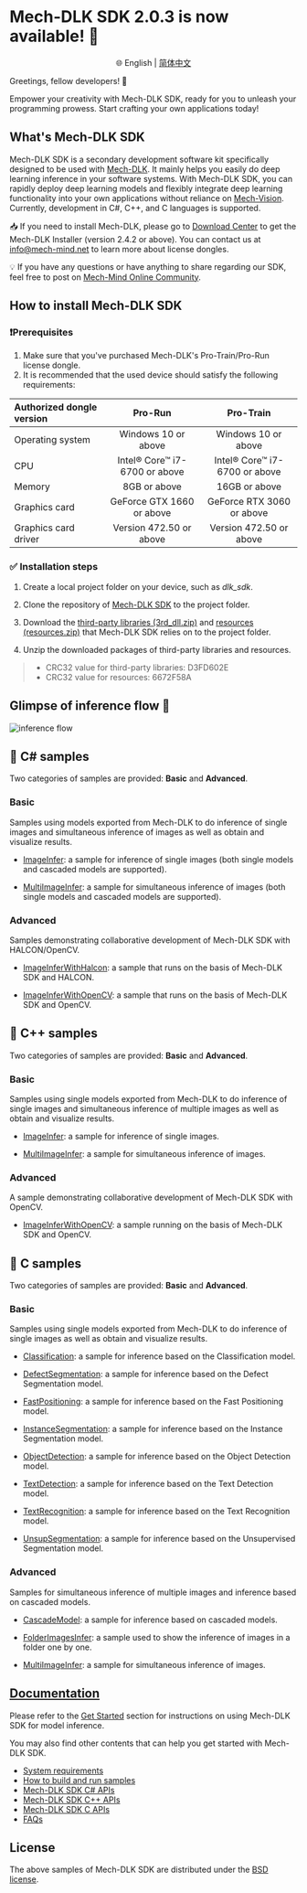 # Mech-DLK SDK 2.0.3 is now available! 🎉
<div align="center">

🌐 English | [简体中文](README_zh-CN.md)

</div>

Greetings, fellow developers! 👋

Empower your creativity with Mech-DLK SDK, ready for you to unleash your programming prowess. Start crafting your own applications today!

## What's Mech-DLK SDK
Mech-DLK SDK is a secondary development software kit specifically designed to be used with [Mech-DLK](https://www.mech-mind.com/products/mech-dlk-deep-learning-software.html). It mainly helps you easily do deep learning inference in your software systems. With Mech-DLK SDK, you can rapidly deploy deep learning models and flexibly integrate deep learning functionality into your own applications without reliance on [Mech-Vision](https://www.mech-mind.com/products/mech-vision-machine-vision-software.html). Currently, development in C#, C++, and C languages is supported.

📥 If you need to install Mech-DLK, please go to [Download Center](https://downloads.mech-mind.com/?tab=tab-dlk) to get the Mech-DLK Installer (version 2.4.2 or above). You can contact us at info@mech-mind.net to learn more about license dongles.

💡 If you have any questions or have anything to share regarding our SDK, feel free to post on [Mech-Mind Online Community](https://community.mech-mind.com/). 

## How to install Mech-DLK SDK

### ❗Prerequisites
1. Make sure that you've purchased Mech-DLK's Pro-Train/Pro-Run license dongle.
2. It is recommended that the used device should satisfy the following requirements:

|Authorized dongle version | Pro-Run | Pro-Train
|  :----  | :----:  | :----:
|Operating system |Windows 10 or above |Windows 10 or above
|CPU |Intel® Core™ i7-6700 or above |Intel® Core™ i7-6700 or above
|Memory |8GB or above |16GB or above
|Graphics card |GeForce GTX 1660 or above |GeForce RTX 3060 or above
|Graphics card driver |Version 472.50 or above |Version 472.50 or above

### ✅ Installation steps


1. Create a local project folder on your device, such as *dlk_sdk*.

2. Clone the repository of [Mech-DLK SDK](https://github.com/MechMindRobotics/mechdlk_sdk/tree/v2.0.3) to the project folder.

3. Download the [third-party libraries (3rd_dll.zip)](https://mechmindonedrive-my.sharepoint.com/:u:/g/personal/no-reply_onedrive_mech-mind-robotics_com_cn/ERTRUq5A-QNOmamRPmXWldEB8gT7RrnD_hq4jL8yjba7nw?e=yJM2hM) and [resources (resources.zip)](https://mechmindonedrive-my.sharepoint.com/:u:/g/personal/no-reply_onedrive_mech-mind-robotics_com_cn/EaECffrTbcNIklIibFkNN-ABNyN7dMTFS6Y8-GuPEIwqgA?e=Pm8ydS) that Mech-DLK SDK relies on to the project folder.

4. Unzip the downloaded packages of third-party libraries and resources.

> - CRC32 value for third-party libraries: D3FD602E
> - CRC32 value for resources: 6672F58A

## Glimpse of inference flow 👀 
![inference flow](https://docs.mech-mind.net/download/github/DLK/inference-flow-en.png)

## 📌 C# samples
Two categories of samples are provided: **Basic** and **Advanced**.

### Basic
Samples using models exported from Mech-DLK to do inference of single images and simultaneous inference of images as well as obtain and visualize results.

- [ImageInfer](https://github.com/MechMindRobotics/mechdlk_sdk/blob/v2.0.3/samples/csharp/Basic/ImageInfer/ImageInfer.cs): a sample for inference of single images (both single models and cascaded models are supported).

- [MultiImageInfer](https://github.com/MechMindRobotics/mechdlk_sdk/blob/v2.0.3/samples/csharp/Basic/MutiImageInfer/MutiImageInfer.cs): a sample for simultaneous inference of images (both single models and cascaded models are supported).

### Advanced
Samples demonstrating collaborative development of Mech-DLK SDK with HALCON/OpenCV.

- [ImageInferWithHalcon](https://github.com/MechMindRobotics/mechdlk_sdk/blob/v2.0.3/samples/csharp/Advanced/ImageInferWithHalcon/ImageInferWithHalcon.cs): a sample that runs on the basis of Mech-DLK SDK and HALCON.

- [ImageInferWithOpenCV](https://github.com/MechMindRobotics/mechdlk_sdk/blob/v2.0.3/samples/csharp/Advanced/ImageInferWithOpenCV/ImageInferWithOpenCV.cs): a sample that runs on the basis of Mech-DLK SDK and OpenCV.

## 📌 C++ samples
Two categories of samples are provided: **Basic** and **Advanced**.

### Basic
Samples using single models exported from Mech-DLK to do inference of single images and simultaneous inference of multiple images as well as obtain and visualize results.

- [ImageInfer](https://github.com/MechMindRobotics/mechdlk_sdk/blob/v2.0.3/samples/cpp/Basic/ImageInfer/ImageInfer.cpp): a sample for inference of single images.

- [MultiImageInfer](https://github.com/MechMindRobotics/mechdlk_sdk/blob/v2.0.3/samples/cpp/Basic/MultiImageInfer/MultiImageInfer.cpp): a sample for simultaneous inference of images.

### Advanced
A sample demonstrating collaborative development of Mech-DLK SDK with OpenCV.

- [ImageInferWithOpenCV](https://github.com/MechMindRobotics/mechdlk_sdk/blob/v2.0.3/samples/cpp/Advanced/ImageInferWithOpenCV/ImageInferWithOpenCV.cpp): a sample running on the basis of Mech-DLK SDK and OpenCV.

## 📌 C samples
Two categories of samples are provided: **Basic** and **Advanced**.

### Basic
Samples using single models exported from Mech-DLK to do inference of single images as well as obtain and visualize results.

- [Classification](https://github.com/MechMindRobotics/mechdlk_sdk/blob/v2.0.3/samples/c/Basic/Classification.c): a sample for inference based on the Classification model.

- [DefectSegmentation](https://github.com/MechMindRobotics/mechdlk_sdk/blob/v2.0.3/samples/c/Basic/DefectSegmentation.c): a sample for inference based on the Defect Segmentation model.

- [FastPositioning](https://github.com/MechMindRobotics/mechdlk_sdk/blob/v2.0.3/samples/c/Basic/FastPositioning.c): a sample for inference based on the Fast Positioning model.

- [InstanceSegmentation](https://github.com/MechMindRobotics/mechdlk_sdk/blob/v2.0.3/samples/c/Basic/InstanceSegmentation.c): a sample for inference based on the Instance Segmentation model.

- [ObjectDetection](https://github.com/MechMindRobotics/mechdlk_sdk/blob/v2.0.3/samples/c/Basic/ObjectDetection.c): a sample for inference based on the Object Detection model.

- [TextDetection](https://github.com/MechMindRobotics/mechdlk_sdk/blob/v2.0.3/samples/c/Basic/TextDetection.c): a sample for inference based on the Text Detection model.

- [TextRecognition](https://github.com/MechMindRobotics/mechdlk_sdk/blob/v2.0.3/samples/c/Basic/TextRecognition.c): a sample for inference based on the Text Recognition model.

- [UnsupSegmentation](https://github.com/MechMindRobotics/mechdlk_sdk/blob/v2.0.3/samples/c/Basic/UnsupSegmentation.c): a sample for inference based on the Unsupervised Segmentation model.

### Advanced
Samples for simultaneous inference of multiple images and inference based on cascaded models.

- [CascadeModel](https://github.com/MechMindRobotics/mechdlk_sdk/blob/v2.0.3/samples/c/Advanced/CascadeModel.c): a sample for inference based on cascaded models.

- [FolderImagesInfer](https://github.com/MechMindRobotics/mechdlk_sdk/blob/v2.0.3/samples/c/Advanced/FolderImagesInfer.c): a sample used to show the inference of images in a folder one by one.

- [MultiImageInfer](https://github.com/MechMindRobotics/mechdlk_sdk/blob/v2.0.3/samples/c/Advanced/MultiImageInfer.c): a sample for simultaneous inference of images.

## [Documentation](https://docs.mech-mind.net/en/dlk-sdk-manual/2.0.3/dlk-sdk.html)
Please refer to the [Get Started](https://docs.mech-mind.net/en/dlk-sdk-manual/2.0.3/infer-tutorial.html) section for instructions on using Mech-DLK SDK for model inference.

You may also find other contents that can help you get started with Mech-DLK SDK.
- [System requirements](https://docs.mech-mind.net/en/dlk-sdk-manual/2.0.3/software-installation.html#_system_requirements)
- [How to build and run samples](https://docs.mech-mind.net/en/dlk-sdk-manual/2.0.3/samples/samples.html)
- [Mech-DLK SDK C# APIs](https://docs.mech-mind.net/api-reference/dlk-sdk-csharp-api/2.0.3/index.html)
- [Mech-DLK SDK C++ APIs](https://docs.mech-mind.net/api-reference/dlk-sdk-cpp-api/2.0.3/index.html)
- [Mech-DLK SDK C APIs](https://docs.mech-mind.net/api-reference/dlk-sdk-c-api/2.0.3/index.html)
- [FAQs](https://docs.mech-mind.net/en/dlk-sdk-manual/2.0.3/faq/faq.html)

## License
The above samples of Mech-DLK SDK are distributed under the [BSD license](https://github.com/MechMindRobotics/mechdlk_sdk/blob/main/LICENSE).